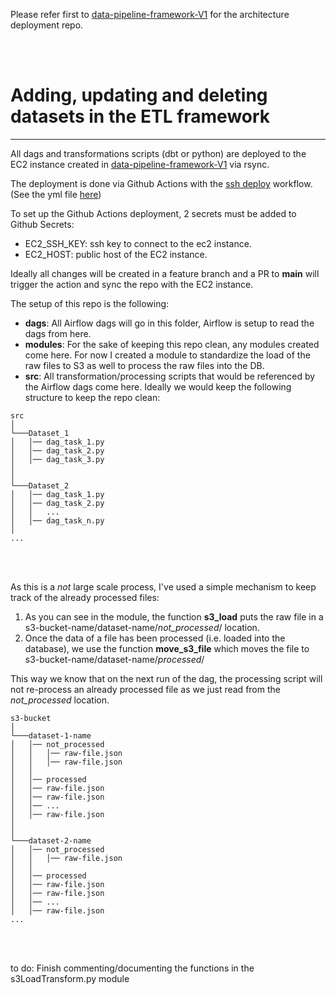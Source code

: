 Please refer first to [data-pipeline-framework-V1](https://github.com/adrianoarenas/data-pipeline-framework-V1) for the architecture deployment repo.

<br/><br/>

# Adding, updating and deleting datasets in the ETL framework
---

All dags and transformations scripts (dbt or python) are deployed to the EC2 instance created in [data-pipeline-framework-V1](https://github.com/adrianoarenas/data-pipeline-framework-V1) via rsync.

The deployment is done via Github Actions with the [ssh deploy](https://github.com/marketplace/actions/ssh-deploy) workflow. (See the yml file [here](https://github.com/adrianoarenas/datasets-framework-V1/blob/main/.github/workflows/push-to-ec2.yml))

To set up the Github Actions deployment, 2 secrets must be added to Github Secrets:
- EC2_SSH_KEY: ssh key to connect to the ec2 instance.
- EC2_HOST: public host of the EC2 instance.

Ideally all changes will be created in a feature branch and a PR to **main** will trigger the action and sync the repo with the EC2 instance.


The setup of this repo is the following:
- **dags**: All Airflow dags will go in this folder, Airflow is setup to read the dags from here.
- **modules**: For the sake of keeping this repo clean, any modules created come here. For now I created a module to standardize the load of the raw files to S3 as well to process the raw files into the DB.
- **src**: All transformation/processing scripts that would be referenced by the Airflow dags come here.
    Ideally we would keep the following structure to keep the repo clean:

```
src 
│
└───Dataset_1
│   │── dag_task_1.py
│   │── dag_task_2.py
│   │── dag_task_3.py
│   
│   
└───Dataset_2
│   │── dag_task_1.py
│   │── dag_task_2.py
│   │   ...
│   │── dag_task_n.py
│
...
```

<br/><br/>

As this is a *not* large scale process, I've used a simple mechanism to keep track of the already processed files:
1. As you can see in the module, the function **s3_load** puts the raw file in a s3-bucket-name/dataset-name/*not_processed*/ location.
2. Once the data of a file has been processed (i.e. loaded into the database), we use the function **move_s3_file** which moves the file to s3-bucket-name/dataset-name/*processed*/

This way we know that on the next run of the dag, the processing script will not re-process an already processed file as we just read from the *not_processed* location.

```
s3-bucket 
│
└───dataset-1-name
│   │── not_processed
│   │   │── raw-file.json
│   │   │── raw-file.json
│   │
│   │── processed
│   │── raw-file.json
│   │── raw-file.json
│   │── ...
│   │── raw-file.json
│   
│   
└───dataset-2-name
│   │── not_processed
│   │   │── raw-file.json
│   │
│   │── processed
│   │── raw-file.json
│   │── raw-file.json
│   │── ...
│   │── raw-file.json
...
```

<br/><br/>

to do:
Finish commenting/documenting the functions in the s3LoadTransform.py module